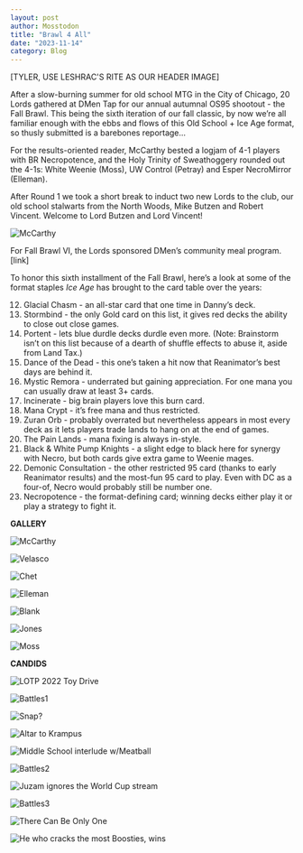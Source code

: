 ```yaml
---
layout: post
author: Mosstodon
title: "Brawl 4 All"
date: "2023-11-14"
category: Blog
---
```


[TYLER, USE LESHRAC'S RITE AS OUR HEADER IMAGE]

After a slow-burning summer for old school MTG in the City of Chicago, 20 Lords gathered at DMen Tap for our annual autumnal OS95 shootout - the Fall Brawl. This being the sixth iteration of our fall classic, by now we’re all familiar enough with the ebbs and flows of this Old School + Ice Age format, so thusly submitted is a barebones reportage...

For the results-oriented reader, McCarthy bested a logjam of 4-1 players with BR Necropotence, and the Holy Trinity of Sweathoggery rounded out the 4-1s: White Weenie (Moss), UW Control (Petray) and Esper NecroMirror (Elleman).

After Round 1 we took a short break to induct two new Lords to the club, our old school stalwarts from the North Woods, Mike Butzen and Robert Vincent. Welcome to Lord Butzen and Lord Vincent!

![McCarthy](/assets/images/2022/xmaschaos2/lists/01jimmy.jpg)

For Fall Brawl VI, the Lords sponsored DMen’s community meal program. [link]

To honor this sixth installment of the Fall Brawl, here’s a look at some of the format staples *Ice Age* has brought to the card table over the years:

12. Glacial Chasm - an all-star card that one time in Danny’s deck.
11. Stormbind - the only Gold card on this list, it gives red decks the ability to close out close games.
10. Portent - lets blue durdle decks durdle even more. (Note: Brainstorm isn’t on this list because of a dearth of shuffle effects to abuse it, aside from Land Tax.) 
9. Dance of the Dead - this one’s taken a hit now that Reanimator’s best days are behind it.
8. Mystic Remora - underrated but gaining appreciation. For one mana you can usually draw at least 3+ cards.
7. Incinerate - big brain players love this burn card.
6. Mana Crypt - it’s free mana and thus restricted.
5. Zuran Orb - probably overrated but nevertheless appears in most every deck as it lets players trade lands to hang on at the end of games.
4. The Pain Lands - mana fixing is always in-style.
3. Black & White Pump Knights - a slight edge to black here for synergy with Necro, but both cards give extra game to Weenie mages.
2. Demonic Consultation - the other restricted 95 card (thanks to early Reanimator results) and the most-fun 95 card to play. Even with DC as a four-of, Necro would probably still be number one.
1. Necropotence - the format-defining card; winning decks either play it or play a strategy to fight it.

**GALLERY**

![McCarthy](/assets/images/2022/xmaschaos2/lists/01jimmy.jpg)

![Velasco](/assets/images/2022/xmaschaos2/lists/02velasco.jpg)

![Chet](/assets/images/2022/xmaschaos2/lists/03chet.jpg)

![Elleman](/assets/images/2022/xmaschaos2/lists/04elleman.jpg)

![Blank](/assets/images/2022/xmaschaos2/lists/06blank.jpg)

![Jones](/assets/images/2022/xmaschaos2/lists/07jones.jpg)

![Moss](/assets/images/2022/xmaschaos2/lists/09moss.jpg)

**CANDIDS**

![LOTP 2022 Toy Drive](/assets/images/2022/xmaschaos2/lotp2022toydrive.jpg)

![Battles1](/assets/images/2022/xmaschaos2/battles1.jpg)

![Snap?](/assets/images/2022/xmaschaos2/keeper.jpg)

![Altar to Krampus](/assets/images/2022/xmaschaos2/krampusaltar.jpg)

![Middle School interlude w/Meatball](/assets/images/2022/xmaschaos2/meatball.jpg)

![Battles2](/assets/images/2022/xmaschaos2/battles2.jpg)

![Juzam ignores the World Cup stream](/assets/images/2022/xmaschaos2/worldcup.jpg)

![Battles3](/assets/images/2022/xmaschaos2/wurmcoil.jpg)

![There Can Be Only One](/assets/images/2022/xmaschaos2/jimmy.jpg)

![He who cracks the most Boosties, wins](/assets/images/2022/xmaschaos2/velasco.jpg)
